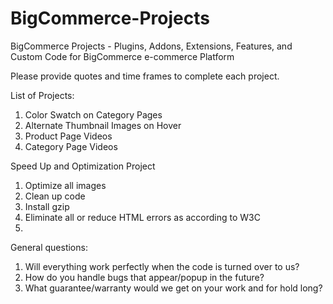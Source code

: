 BigCommerce-Projects
====================

BigCommerce Projects - Plugins, Addons, Extensions, Features, and Custom Code for BigCommerce e-commerce Platform

Please provide quotes and time frames to complete each project.

List of Projects:
1. Color Swatch on Category Pages
2. Alternate Thumbnail Images on Hover
3. Product Page Videos
4. Category Page Videos


Speed Up and Optimization Project
1. Optimize all images
2. Clean up code
3. Install gzip
4. Eliminate all or reduce HTML errors as according to W3C
5.    




General questions:
1. Will everything work perfectly when the code is turned over to us?
2. How do you handle bugs that appear/popup in the future?
3. What guarantee/warranty would we get on your work and for hold long?
